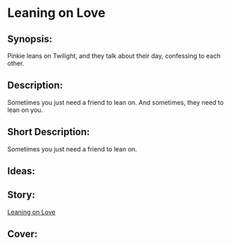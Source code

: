 # Leaning on Love

## Synopsis:
Pinkie leans on Twilight, and they talk about their day, confessing to each other.

## Description:
Sometimes you just need a friend to lean on. And sometimes, they need to lean on you.

## Short Description:
Sometimes you just need a friend to lean on.

## Ideas:


## Story:
[Leaning on Love](./leaning-on-love.md)

## Cover:

